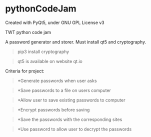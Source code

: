 # pythonCodeJam
Created with PyQt5, under GNU GPL License v3

TWT python code jam

A password generator and storer.
Must install qt5 and cryptography.
>pip3 install cryptography

>qt5 is available on website qt.io

Criteria for project:
>*Generate passwords when user asks

>*Save passwords to a file on users computer

>*Allow user to save existing passwords to computer

>*Encrypt passwords before saving

>*Save the passwords with the corresponding sites

>*Use password to allow user to decrypt the passwords
